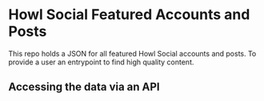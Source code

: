 # Howl Social Featured Accounts and Posts

This repo holds a JSON for all featured Howl Social accounts and posts.
To provide a user an entrypoint to find high quality content.

## Accessing the data via an API

